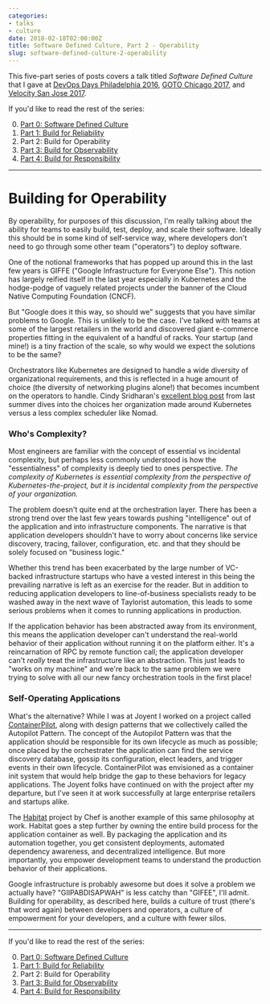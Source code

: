 ```yaml
---
categories:
- talks
- culture
date: 2018-02-18T02:00:00Z
title: Software Defined Culture, Part 2 - Operability
slug: software-defined-culture-2-operability
---
```


This five-part series of posts covers a talk titled _Software Defined Culture_ that I gave at [DevOps Days Philadelphia 2016](https://www.devopsdays.org/events/2016-philadelphia/program/tim-gross/), [GOTO Chicago 2017](https://gotochgo.com/2017/sessions/43), and [Velocity San Jose 2017](https://vimeo.com/228067673).

If you'd like to read the rest of the series:

0. [Part 0: Software Defined Culture](../software-defined-culture)
1. [Part 1: Build for Reliability](../software-defined-culture-1-reliability)
2. Part 2: Build for Operability
3. [Part 3: Build for Observability](../software-defined-culture-3-observability)
4. [Part 4: Build for Responsibility](../software-defined-culture-4-responsibility)

---

# Building for Operability

By operability, for purposes of this discussion, I'm really talking about the ability for teams to easily build, test, deploy, and scale their software. Ideally this should be in some kind of self-service way, where developers don't need to go through some other team ("operators") to deploy software.

One of the notional frameworks that has popped up around this in the last few years is GIFFE ("Google Infrastructure for Everyone Else"). This notion has largely reified itself in the last year especially in Kubernetes and the hodge-podge of vaguely related projects under the banner of the Cloud Native Computing Foundation (CNCF).

But "Google does it this way, so should we" suggests that you have similar problems to Google. This is unlikely to be the case. I've talked with teams at some of the largest retailers in the world and discovered giant e-commerce properties fitting in the equivalent of a handful of racks. Your startup (and mine!) is a tiny fraction of the scale, so why would we expect the solutions to be the same?

Orchestrators like Kubernetes are designed to handle a wide diversity of organizational requirements, and this is reflected in a huge amount of choice (the diversity of networking plugins alone!) that becomes incumbent on the operators to handle. Cindy Sridharan's [excellent blog post](https://medium.com/@copyconstruct/schedulers-kubernetes-and-nomad-b0f2e14a896
) from last summer dives into the choices her organization made around Kubernetes versus a less complex scheduler like Nomad.

### Who's Complexity?

Most engineers are familiar with the concept of essential vs incidental complexity, but perhaps less commonly understood is how the "essentialness" of complexity is deeply tied to ones perspective. _The complexity of Kubernetes is essential complexity from the perspective of Kubernetes-the-project, but it is incidental complexity from the perspective of your organization._

The problem doesn't quite end at the orchestration layer. There has been a strong trend over the last few years towards pushing "intelligence" out of the application and into infrastructure components. The narrative is that application developers shouldn't have to worry about concerns like service discovery, tracing, failover, configuration, etc. and that they should be solely focused on "business logic."

Whether this trend has been exacerbated by the large number of VC-backed infrastructure startups who have a vested interest in this being the prevailing narrative is left as an exercise for the reader. But in addition to reducing application developers to line-of-business specialists ready to be washed away in the next wave of Taylorist automation, this leads to some serious problems when it comes to running applications in production.

If the application behavior has been abstracted away from its environment, this means the application developer can't understand the real-world behavior of their application without running it on the platform either. It's a reincarnation of RPC by remote function call; the application developer can't _really_ treat the infrastructure like an abstraction. This just leads to "works on my machine" and we're back to the same problem we were trying to solve with all our new fancy orchestration tools in the first place!

### Self-Operating Applications

What's the alternative? While I was at Joyent I worked on a project called [ContainerPilot](https://github.com/joyent/containerpilot), along with design patterns that we collectively called the Autopilot Pattern. The concept of the Autopilot Pattern was that the application should be responsible for its own lifecycle as much as possible; once placed by the orchestrater the application can find the service discovery database, gossip its configuration, elect leaders, and trigger events in their own lifecycle. ContainerPilot was envisioned as a container init system that would help bridge the gap to these behaviors for legacy applications. The Joyent folks have continued on with the project after my departure, but I've seen it at work successfully at large enterprise retailers and startups alike.

The [Habitat](https://www.habitat.sh/) project by Chef is another example of this same philosophy at work. Habitat goes a step further by owning the entire build process for the application container as well. By packaging the application and its automation together, you get consistent deployments, automated dependency awareness, and decentralized intelligence. But more importantly, you empower development teams to understand the production behavior of their applications.

Google infrastructure is probably awesome but does it solve a problem we actually have? "GIIPABDISAPWAH" is less catchy than "GIFEE", I'll admit. Building for operability, as described here, builds a culture of trust (there's that word again) between developers and operators, a culture of empowerment for your developers, and a culture with fewer silos.

---

If you'd like to read the rest of the series:

0. [Part 0: Software Defined Culture](../software-defined-culture)
1. [Part 1: Build for Reliability](../software-defined-culture-1-reliability)
2. Part 2: Build for Operability
3. [Part 3: Build for Observability](../software-defined-culture-3-observability)
4. [Part 4: Build for Responsibility](../software-defined-culture-4-responsibility)
